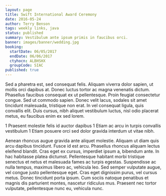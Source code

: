 ```yaml
---
layout: page
title: Swift International Award Ceremony
date: 2016-05-24
author: Terry Benson
tags: weekly links, java
status: published
summary: Vestibulum ante ipsum primis in faucibus orci.
banner: images/banner/wedding.jpg
booking:
  startDate: 06/05/2017
  endDate: 06/06/2017
  ctyhocn: ALBHSHX
  groupCode: SIAC
published: true
---
```

Sed a pharetra est, sed consequat felis. Aliquam viverra dolor sapien, ut mollis orci dapibus at. Donec luctus tortor ac magna venenatis dictum. Phasellus faucibus consequat ex ut pellentesque. Proin feugiat consectetur congue. Sed ut commodo sapien. Donec velit lacus, sodales sit amet tincidunt malesuada, tristique non erat. In vel consequat ligula, quis convallis elit. Duis cursus, nibh aliquet vestibulum luctus, nisl odio placerat metus, eu faucibus enim ex sed lorem.

1 Praesent molestie felis id auctor dapibus
1 Etiam ac arcu in turpis convallis vestibulum
1 Etiam posuere orci sed dolor gravida interdum ut vitae nibh.

Aenean rhoncus augue gravida ante aliquet molestie. Aliquam ut diam quis arcu dapibus tincidunt. Fusce id est arcu. Phasellus rhoncus aliquam lectus eleifend blandit. Cras eget ex cursus, imperdiet ipsum a, bibendum ante. In hac habitasse platea dictumst. Pellentesque habitant morbi tristique senectus et netus et malesuada fames ac turpis egestas. Suspendisse ac nulla tempus, maximus libero ac, vehicula leo. Sed semper vulputate augue, vel congue justo pellentesque eget. Cras eget dignissim purus, vel cursus metus. Donec tincidunt porta ipsum. Cum sociis natoque penatibus et magnis dis parturient montes, nascetur ridiculus mus. Praesent nec tortor vulputate, pellentesque nunc eu, vehicula nunc.

